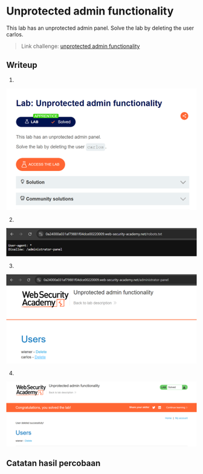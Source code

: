 # Unprotected admin functionality
This lab has an unprotected admin panel. Solve the lab by deleting the user carlos.


>Link challenge: [unprotected admin functionality](https://portswigger.net/web-security/access-control/lab-unprotected-admin-functionality)

## Writeup

1. 
![alt](./gambar/uprotected-1.png)

2. 
![alt](./gambar/uprotected-2.png)

3.
![alt](./gambar/uprotected-3.png)

4.
![alt](./gambar/uprotected-4.png)

## Catatan hasil percobaan
